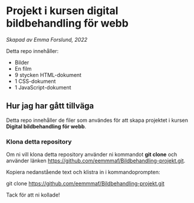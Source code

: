 # Projekt i kursen digital bildbehandling för webb
_Skapad av Emma Forslund, 2022_

Detta repo innehåller:
* Bilder
* En film
* 9 stycken HTML-dokument
* 1 CSS-dokument
* 1 JavaScript-dokument

## Hur jag har gått tillväga
Detta repo innehåller de filer som användes för att skapa projektet i kursen **Digital bildbehandling för webb**. 

### Klona detta repository
Om ni vill klona detta repository använder ni kommandot **git clone** och använder länken https://github.com/eemmmaf/Bildbehandling-projekt.git.

Kopiera nedanstående text och klistra in i kommandoprompten:  

git clone https://github.com/eemmmaf/Bildbehandling-projekt.git

Tack för att ni kollade! 

